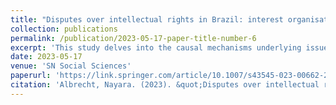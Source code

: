 ```yaml
---
title: "Disputes over intellectual rights in Brazil: interest organisations and their impacts on copyright law"
collection: publications
permalink: /publication/2023-05-17-paper-title-number-6
excerpt: 'This study delves into the causal mechanisms underlying issue salience and business influence through a detailed case study on copyright reform in Brazil. I utilised bibliographical and documentary research methods to examine the statuses and legislative agendas of various groups and stakeholders invested in either maintaining or altering copyright laws. By scrutinising public hearings and draft bills discussed within a special committee of the Chamber of Deputies, I mapped out the policy participants and their political inclinations. Employing a combination of process tracing and preference attainment, the analysis aimed to identify the winners and losers in this discourse and the strategies they employed to achieve their objectives. In contrast to previous findings, the case study revealed that certain participants acted as countervailing forces against powerful groups, although business organisations still managed to secure minor concessions.'
date: 2023-05-17
venue: 'SN Social Sciences'
paperurl: 'https://link.springer.com/article/10.1007/s43545-023-00662-2'
citation: 'Albrecht, Nayara. (2023). &quot;Disputes over intellectual rights in Brazil: interest organisations and their impacts on copyright law. &quot; <i>SN Social Sciences</i>. 1(6).'
---
```

